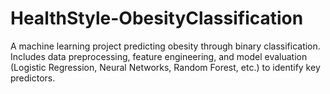# HealthStyle-ObesityClassification
A machine learning project predicting obesity through binary classification. Includes data preprocessing, feature engineering, and model evaluation (Logistic Regression, Neural Networks, Random Forest, etc.) to identify key predictors.
